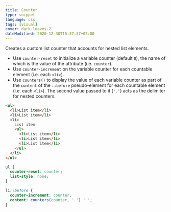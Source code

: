 ```yaml
---
title: Counter
type: snippet
language: css
tags: [visual]
cover: dark-leaves-2
dateModified: 2020-12-30T15:37:37+02:00
---
```


Creates a custom list counter that accounts for nested list elements.

- Use `counter-reset` to initialize a variable counter (default `0`), the name of which is the value of the attribute (i.e. `counter`).
- Use `counter-increment` on the variable counter for each countable element (i.e. each `<li>`).
- Use `counters()` to display the value of each variable counter as part of the `content` of the `::before` pseudo-element for each countable element (i.e. each `<li>`). The second value passed to it (`'.'`) acts as the delimiter for nested counters.

```html
<ul>
  <li>List item</li>
  <li>List item</li>
  <li>
    List item
    <ul>
      <li>List item</li>
      <li>List item</li>
      <li>List item</li>
    </ul>
  </li>
</ul>
```

```css
ul {
  counter-reset: counter;
  list-style: none;
}

li::before {
  counter-increment: counter;
  content: counters(counter, '.') ' ';
}
```
